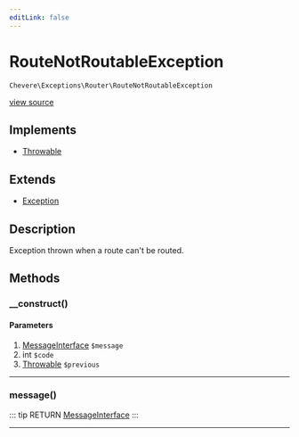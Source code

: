 ```yaml
---
editLink: false
---
```


# RouteNotRoutableException

`Chevere\Exceptions\Router\RouteNotRoutableException`

[view source](https://github.com/chevere/chevere/blob/master/exceptions/Router/RouteNotRoutableException.php)

## Implements

- [Throwable](https://www.php.net/manual/class.throwable)

## Extends

- [Exception](../Core/Exception.md)

## Description

Exception thrown when a route can't be routed.

## Methods

### __construct()

#### Parameters

1. [MessageInterface](../../Interfaces/Message/MessageInterface.md) `$message`
2. int `$code`
3. [Throwable](https://www.php.net/manual/class.throwable) `$previous`

---

### message()

::: tip RETURN
[MessageInterface](../../Interfaces/Message/MessageInterface.md)
:::

---
